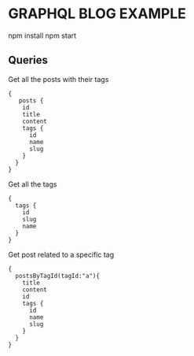 # GRAPHQL BLOG EXAMPLE

npm install
npm start

## Queries

Get all the posts with their tags

```
{
   posts {
    id
    title
    content
    tags {
      id
      name
      slug
    }
  }
}
```

Get all the tags

```
{
  tags {
    id
    slug
    name
  }
}
```

Get post related to a specific tag
```
{
  postsByTagId(tagId:"a"){
    title
    content
    id
    tags {
      id
      name
      slug
    }
  }
}
```

